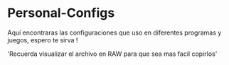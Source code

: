 # Personal-Configs
Aquí encontraras las configuraciones que uso en diferentes programas y juegos, espero te sirva !

'Recuerda visualizar el archivo en RAW para que sea mas facil copirlos'
